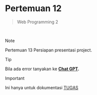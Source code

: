 # Pertemuan 12 
> Web Programming 2
<br>

> [!NOTE]
> Pertemuan 13 Persiapan presentasi project.

> [!TIP]
> Bila ada error tanyakan ke **[Chat GPT](https://chat.openai.com/).**

> [!IMPORTANT]
> Ini hanya untuk dokumentasi <ins>TUGAS</ins>


